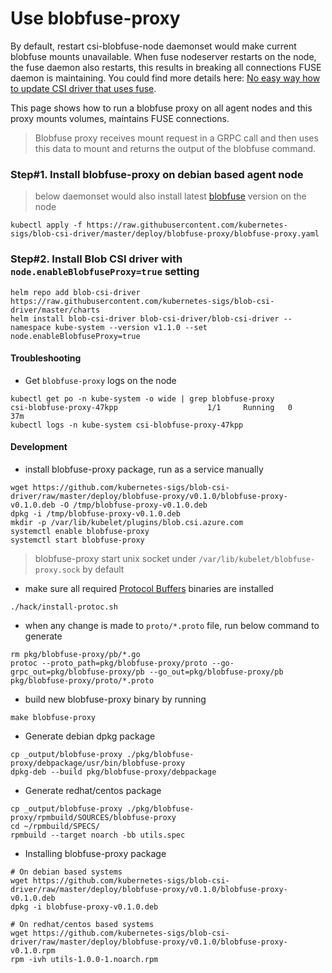 # Use blobfuse-proxy

By default, restart csi-blobfuse-node daemonset would make current blobfuse mounts unavailable. When fuse nodeserver restarts on the node, the fuse daemon also restarts, this results in breaking all connections FUSE daemon is maintaining. You could find more details here: [No easy way how to update CSI driver that uses fuse](https://github.com/kubernetes/kubernetes/issues/70013).

This page shows how to run a blobfuse proxy on all agent nodes and this proxy mounts volumes, maintains FUSE connections. 
> Blobfuse proxy receives mount request in a GRPC call and then uses this data to mount and returns the output of the blobfuse command.

### Step#1. Install blobfuse-proxy on debian based agent node
> below daemonset would also install latest [blobfuse](https://github.com/Azure/azure-storage-fuse) version on the node
```console
kubectl apply -f https://raw.githubusercontent.com/kubernetes-sigs/blob-csi-driver/master/deploy/blobfuse-proxy/blobfuse-proxy.yaml
```

### Step#2. Install Blob CSI driver with `node.enableBlobfuseProxy=true` setting
```console
helm repo add blob-csi-driver https://raw.githubusercontent.com/kubernetes-sigs/blob-csi-driver/master/charts
helm install blob-csi-driver blob-csi-driver/blob-csi-driver --namespace kube-system --version v1.1.0 --set node.enableBlobfuseProxy=true
```

#### Troubleshooting
 - Get `blobfuse-proxy` logs on the node
```console
kubectl get po -n kube-system -o wide | grep blobfuse-proxy
csi-blobfuse-proxy-47kpp                    1/1     Running   0          37m
kubectl logs -n kube-system csi-blobfuse-proxy-47kpp
```

#### Development
 - install blobfuse-proxy package, run as a service manually
```console
wget https://github.com/kubernetes-sigs/blob-csi-driver/raw/master/deploy/blobfuse-proxy/v0.1.0/blobfuse-proxy-v0.1.0.deb -O /tmp/blobfuse-proxy-v0.1.0.deb
dpkg -i /tmp/blobfuse-proxy-v0.1.0.deb
mkdir -p /var/lib/kubelet/plugins/blob.csi.azure.com
systemctl enable blobfuse-proxy
systemctl start blobfuse-proxy
```
> blobfuse-proxy start unix socket under `/var/lib/kubelet/blobfuse-proxy.sock` by default

 - make sure all required [Protocol Buffers](https://github.com/protocolbuffers/protobuf) binaries are installed
```console
./hack/install-protoc.sh
```
 - when any change is made to `proto/*.proto` file, run below command to generate
```console
rm pkg/blobfuse-proxy/pb/*.go
protoc --proto_path=pkg/blobfuse-proxy/proto --go-grpc_out=pkg/blobfuse-proxy/pb --go_out=pkg/blobfuse-proxy/pb pkg/blobfuse-proxy/proto/*.proto
```
 - build new blobfuse-proxy binary by running
```console
make blobfuse-proxy
```

 - Generate debian dpkg package
```console
cp _output/blobfuse-proxy ./pkg/blobfuse-proxy/debpackage/usr/bin/blobfuse-proxy
dpkg-deb --build pkg/blobfuse-proxy/debpackage
```

 - Generate redhat/centos package
```console
cp _output/blobfuse-proxy ./pkg/blobfuse-proxy/rpmbuild/SOURCES/blobfuse-proxy
cd ~/rpmbuild/SPECS/
rpmbuild --target noarch -bb utils.spec
```

- Installing blobfuse-proxy package
```console
# On debian based systems
wget https://github.com/kubernetes-sigs/blob-csi-driver/raw/master/deploy/blobfuse-proxy/v0.1.0/blobfuse-proxy-v0.1.0.deb
dpkg -i blobfuse-proxy-v0.1.0.deb

# On redhat/centos based systems
wget https://github.com/kubernetes-sigs/blob-csi-driver/raw/master/deploy/blobfuse-proxy/v0.1.0/blobfuse-proxy-v0.1.0.rpm
rpm -ivh utils-1.0.0-1.noarch.rpm
```
